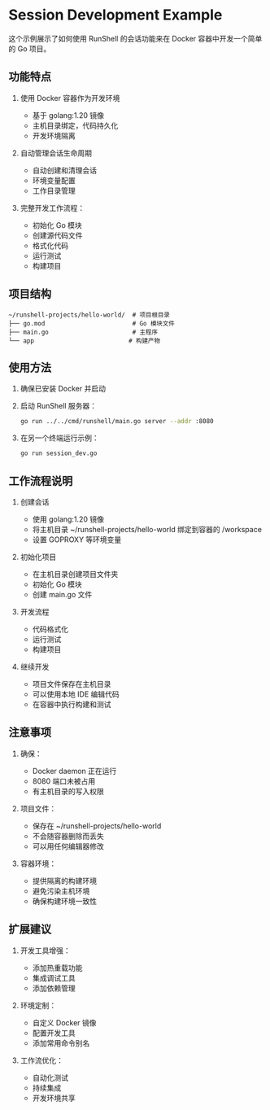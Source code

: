 # Session Development Example

这个示例展示了如何使用 RunShell 的会话功能来在 Docker 容器中开发一个简单的 Go 项目。

## 功能特点

1. 使用 Docker 容器作为开发环境
   - 基于 golang:1.20 镜像
   - 主机目录绑定，代码持久化
   - 开发环境隔离

2. 自动管理会话生命周期
   - 自动创建和清理会话
   - 环境变量配置
   - 工作目录管理

3. 完整开发工作流程：
   - 初始化 Go 模块
   - 创建源代码文件
   - 格式化代码
   - 运行测试
   - 构建项目

## 项目结构

```
~/runshell-projects/hello-world/  # 项目根目录
├── go.mod                        # Go 模块文件
├── main.go                       # 主程序
└── app                          # 构建产物
```

## 使用方法

1. 确保已安装 Docker 并启动

2. 启动 RunShell 服务器：
   ```bash
   go run ../../cmd/runshell/main.go server --addr :8080
   ```

3. 在另一个终端运行示例：
   ```bash
   go run session_dev.go
   ```

## 工作流程说明

1. 创建会话
   - 使用 golang:1.20 镜像
   - 将主机目录 ~/runshell-projects/hello-world 绑定到容器的 /workspace
   - 设置 GOPROXY 等环境变量

2. 初始化项目
   - 在主机目录创建项目文件夹
   - 初始化 Go 模块
   - 创建 main.go 文件

3. 开发流程
   - 代码格式化
   - 运行测试
   - 构建项目

4. 继续开发
   - 项目文件保存在主机目录
   - 可以使用本地 IDE 编辑代码
   - 在容器中执行构建和测试

## 注意事项

1. 确保：
   - Docker daemon 正在运行
   - 8080 端口未被占用
   - 有主机目录的写入权限

2. 项目文件：
   - 保存在 ~/runshell-projects/hello-world
   - 不会随容器删除而丢失
   - 可以用任何编辑器修改

3. 容器环境：
   - 提供隔离的构建环境
   - 避免污染主机环境
   - 确保构建环境一致性

## 扩展建议

1. 开发工具增强：
   - 添加热重载功能
   - 集成调试工具
   - 添加依赖管理

2. 环境定制：
   - 自定义 Docker 镜像
   - 配置开发工具
   - 添加常用命令别名

3. 工作流优化：
   - 自动化测试
   - 持续集成
   - 开发环境共享 